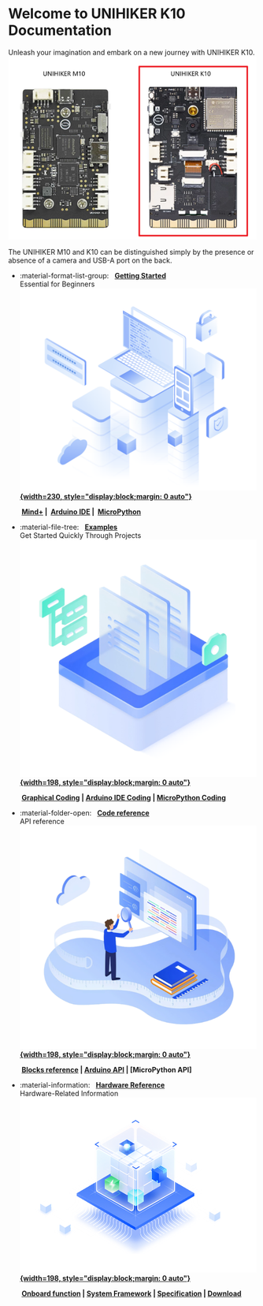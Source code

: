 # **Welcome to UNIHIKER K10 Documentation**
Unleash your imagination and embark on a new journey with UNIHIKER K10.
![image.png](img/index/UNIHIKERK10back.png)

The UNIHIKER M10 and K10 can be distinguished simply by the presence or absence of a camera and USB-A port on the back.


<div class="grid cards" markdown>

-   :material-format-list-group: &nbsp; __[Getting Started][start]__  
      Essential for Beginners
    &nbsp;__[![image.png](img/index/started.png){width=230, style="display:block;margin: 0 auto"}][start]__

    __&nbsp;[Mind+][MindPlus] |&nbsp; [Arduino IDE][arduinoide] |&nbsp; [MicroPython][micropython]__ 


-   :material-file-tree: &nbsp; __[Examples][examples]__  
      Get Started Quickly Through Projects
    &nbsp;__[![image.png](img/index/examples.png){width=198, style="display:block;margin: 0 auto"}][examples]__  

    __&nbsp;[Graphical Coding][Graphical Coding] | [Arduino IDE Coding][Arduino IDE Coding] | [MicroPython Coding][Micropython Coding]__


-   :material-folder-open: &nbsp; __[Code reference][blocks reference]__  
      API reference
    &nbsp;__[![image.png](img/index/language.png){width=198, style="display:block;margin: 0 auto"}][blocks reference]__  

    __&nbsp;[Blocks reference][blocks reference] | [Arduino API][Arduino API] | [MicroPython API]__


-   :material-information: &nbsp; __[Hardware Reference][intruduction]__  
      Hardware-Related Information
    &nbsp;__[![image.png](img/index/hardware.png){width=198, style="display:block;margin: 0 auto"}][intruduction]__  

    __&nbsp;[Onboard function][Onboard function] | [System Framework][system-framework] | [Specification][specification] | [Download][download]__


</div>

  [start]: get-started.md
  [examples]: Examples/examples_mindplus.md
  [MindPlus]: GettingStarted/gettingstarted_mindplus.md
  [micropython]: GettingStarted/gettingstarted_mpy.md
  [arduinoide]: GettingStarted/gettingstarted_arduinoide.md
  [Graphical Coding]: Examples/examples_mindplus.md
  [Arduino IDE Coding]: Examples/examples_arduinoide.md
  [Micropython Coding]: Examples/examples_mpy.md
  [blocks reference]: CodeReference/CodeReference_blocksReference.md
  [Arduino API]: CodeReference/CodeReference_arduinoide.md
  [intruduction]: HardwareReference/hardwarereference_introduction.md
  [Onboard function]: HardwareReference/hardwarereference_onboardfunction.md
  [system-framework]: HardwareReference/hardwarereference_sysframwork.md
  [specification]: HardwareReference/hardwarereference_specs.md
  [download]: HardwareReference/hardwarereference_stepschematic.md

